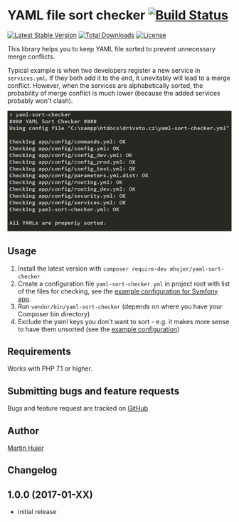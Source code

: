 # YAML file sort checker [![Build Status](https://travis-ci.org/mhujer/yaml-sort-checker.svg?branch=master)](https://travis-ci.org/mhujer/yaml-sort-checker)

[![Latest Stable Version](https://poser.pugx.org/mhujer/yaml-sort-checker/version.png)](https://packagist.org/packages/mhujer/yaml-sort-checker) [![Total Downloads](https://poser.pugx.org/mhujer/yaml-sort-checker/downloads.png)](https://packagist.org/packages/mhujer/yaml-sort-checker) [![License](https://poser.pugx.org/mhujer/yaml-sort-checker/license.svg)](https://packagist.org/packages/mhujer/yaml-sort-checker)

This library helps you to keep YAML file sorted to prevent unnecessary merge conflicts.

Typical example is when two developers register a new service in `services.yml`. If they both add it to the end, it unevitably will lead to a merge conflict. However, when the services are alphabetically sorted, the probability of merge conflict is much lower (because the added services probably won't clash).

![yaml-sort-checker DMEO](./docs/yaml-sort-checker-demo.png)

Usage
----
1. Install the latest version with `composer require-dev mhujer/yaml-sort-checker`
2. Create a configuration file `yaml-sort-checker.yml` in project root with list of the files for checking, see the  [example configuration for Symfony app](/docs/symfony-config/yaml-sort-checker.yml).
3. Run `vendor/bin/yaml-sort-checker` (depends on where you have your Composer bin directory)
4. Exclude the yaml keys you don't want to sort - e.g. it makes more sense to have them unsorted (see the [example configuration](/docs/symfony-config/yaml-sort-checker.yml))


Requirements
------------
Works with PHP 7.1 or higher.

Submitting bugs and feature requests
------------------------------------
Bugs and feature request are tracked on [GitHub](https://github.com/mhujer/yaml-sort-checker/issues)

Author
------
[Martin Hujer](https://www.martinhujer.cz) 

Changelog
----------

## 1.0.0 (2017-01-XX)
- initial release
